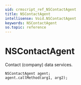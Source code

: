 ```yaml
---
uid: crmscript_ref_NSContactAgent
title: NSContactAgent
intellisense: Void.NSContactAgent
keywords: NSContactAgent
so.topic: reference
---
```


# NSContactAgent

Contact (company) data services.

```crmscript
NSContactAgent agent;
agent.callMethod(arg1, arg2);
```
